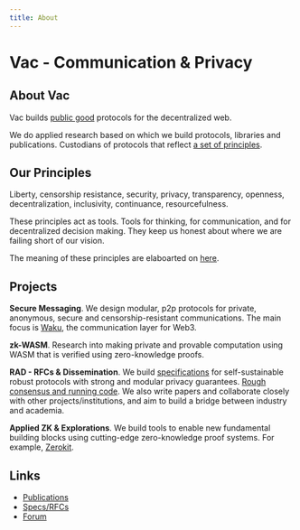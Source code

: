 ```yaml
---
title: About
---
```


# Vac - Communication & Privacy

## About Vac

Vac builds [public good](https://en.wikipedia.org/wiki/Public_good) protocols for the decentralized web.

We do applied research based on which we build protocols, libraries and publications. Custodians of protocols that reflect [a set of principles](/principles).

## Our Principles

Liberty, censorship resistance, security, privacy, transparency, openness, decentralization, inclusivity, continuance, resourcefulness.

These principles act as tools. Tools for thinking, for communication, and for decentralized decision making. They keep us honest about where we are failing short of our vision.

The meaning of these principles are elaboarted on [here](/principles).

## Projects

**Secure Messaging**. We design modular, p2p protocols for private, anonymous, secure and censorship-resistant communications. The main focus is [Waku](https://waku.org), the communication layer for Web3.

**zk-WASM**. Research into making private and provable computation using WASM that is verified using zero-knowledge proofs.

**RAD - RFCs & Dissemination**. We build [specifications](https://rfc.vac.dev) for self-sustainable robust protocols with strong and modular privacy guarantees. [Rough consensus and running code](https://www.ietf.org/about/participate/tao/). We also write papers and collaborate closely with other projects/institutions, and aim to build a bridge between industry and academia.

**Applied ZK & Explorations**. We build tools to enable new fundamental building blocks using cutting-edge zero-knowledge proof systems. For example, [Zerokit](https://github.com/vacp2p/zerokit/).

## Links

- [Publications](/publications)
- [Specs/RFCs](https://rfc.vac.dev)
- [Forum](https://forum.vac.dev)

